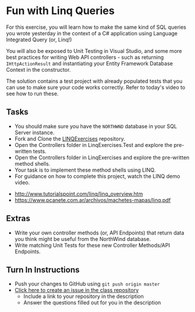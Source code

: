 # Fun with Linq Queries

For this exercise, you will learn how to make the same kind of SQL queries you wrote yesterday in the context of a C# application using Language Integrated Query (or, Linq!)

You will also be exposed to Unit Testing in Visual Studio, and some more best practices for writing Web API controllers - such as returning `IHttpActionResult` and instantiating your Entity Framework Database Context in the constructor. 

The solution contains a test project with already populated tests that you can use to make sure your code works correctly. Refer to today's video to see how to run these.

## Tasks

* You should make sure you have the `NORTHWND` database in your SQL Server instance.
* Fork and Clone the [LINQExercises](https://github.com/cameronoca/linq-exercises) repository.
* Open the Controllers folder in LinqExercises.Test and explore the pre-written tests.
* Open the Controllers folder in LinqExercises and explore the pre-written method shells.
* Your task is to implement these method shells using LINQ.
* For guidance on how to complete this project, watch the LINQ demo video.

- http://www.tutorialspoint.com/linq/linq_overview.htm
- https://www.pcanete.com.ar/archivos/machetes-mapas/linq.pdf

## Extras
* Write your own controller methods (or, API Endpoints) that return data you think might be useful from the NorthWind database.
* Write matching Unit Tests for these new Controller Methods/API Endpoints.

## Turn In Instructions
* Push your changes to GitHub using `git push origin master`
* [Click here to create an issue in the class repository](https://www.github.com/OriginCodeAcademy/2016-SC-WinterCohort/issues/new?title=16-FunWithLINQ&body=1.%20Where%20can%20I%20find%20your%20repository%3F%20(Paste%20the%20url%20of%20your%20repository%20below)%0A%0A2.%20What%20did%20you%20enjoy%20most%20about%20this%20project%3F%0A%0A3.%20What%20was%20the%20toughest%20part%3F%0A%0A)
    * Include a link to your repository in the description
    * Answer the questions filled out for you in the description